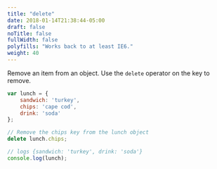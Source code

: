 ```yaml
---
title: "delete"
date: 2018-01-14T21:38:44-05:00
draft: false
noTitle: false
fullWidth: false
polyfills: "Works back to at least IE6."
weight: 40
---
```


Remove an item from an object. Use the `delete` operator on the key to remove.

```javascript
var lunch = {
	sandwich: 'turkey',
	chips: 'cape cod',
	drink: 'soda'
};

// Remove the chips key from the lunch object
delete lunch.chips;

// logs {sandwich: 'turkey', drink: 'soda'}
console.log(lunch);
```